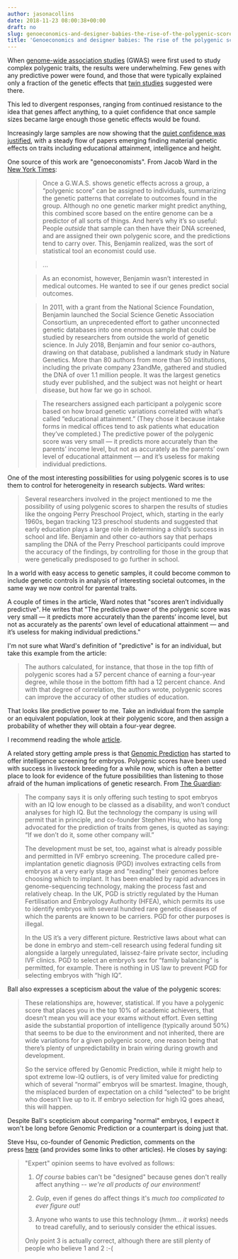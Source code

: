 ```yaml
---
author: jasonacollins
date: 2018-11-23 08:00:38+00:00
draft: no
slug: genoeconomics-and-designer-babies-the-rise-of-the-polygenic-score
title: 'Genoeconomics and designer babies: The rise of the polygenic score'
---
```


When [genome-wide association studies](https://en.wikipedia.org/wiki/Genome-wide_association_study) (GWAS) were first used to study complex polygenic traits, the results were underwhelming. Few genes with any predictive power were found, and those that were typically explained only a fraction of the genetic effects that [twin studies](https://en.wikipedia.org/wiki/Twin_study) suggested were there.

This led to divergent responses, ranging from continued resistance to the idea that genes affect anything, to a quiet confidence that once sample sizes became large enough those genetic effects would be found.

Increasingly large samples are now showing that the [quiet confidence was justified](http://infoproc.blogspot.com/2017/08/estimation-of-genetic-architecture-for.html), with a steady flow of papers emerging finding material genetic effects on traits including educational attainment, intelligence and height.

One source of this work are "genoeconomists". From Jacob Ward in the [New York Times](https://www.nytimes.com/interactive/2018/11/16/magazine/tech-design-economics-genes.html):


<blockquote>

> 
> Once a G.W.A.S. shows genetic effects across a group, a “polygenic score” can be assigned to individuals, summarizing the genetic patterns that correlate to outcomes found in the group. Although no one genetic marker might predict anything, this combined score based on the entire genome can be a predictor of all sorts of things. And here’s why it’s so useful: People _outside_ that sample can then have their DNA screened, and are assigned their own polygenic score, and the predictions tend to carry over. This, Benjamin realized, was the sort of statistical tool an economist could use.
> 
> 

> 
> ...
> 
> 

> 
> As an economist, however, Benjamin wasn’t interested in medical outcomes. He wanted to see if our genes predict social outcomes.
> 
> 

> 
> In 2011, with a grant from the National Science Foundation, Benjamin launched the Social Science Genetic Association Consortium, an unprecedented effort to gather unconnected genetic databases into one enormous sample that could be studied by researchers from outside the world of genetic science. In July 2018, Benjamin and four senior co-authors, drawing on that database, published a landmark study in Nature Genetics. More than 80 authors from more than 50 institutions, including the private company 23andMe, gathered and studied the DNA of over 1.1 million people. It was the largest genetics study ever published, and the subject was not height or heart disease, but how far we go in school.
> 
> 

> 
> The researchers assigned each participant a polygenic score based on how broad genetic variations correlated with what’s called “educational attainment.” (They chose it because intake forms in medical offices tend to ask patients what education they’ve completed.) The predictive power of the polygenic score was very small — it predicts more accurately than the parents’ income level, but not as accurately as the parents’ own level of educational attainment — and it’s useless for making individual predictions.
> 
> 
</blockquote>


One of the most interesting possibilities for using polygenic scores is to use them to control for heterogeneity in research subjects. Ward writes:


<blockquote>Several researchers involved in the project mentioned to me the possibility of using polygenic scores to sharpen the results of studies like the ongoing Perry Preschool Project, which, starting in the early 1960s, began tracking 123 preschool students and suggested that early education plays a large role in determining a child’s success in school and life. Benjamin and other co-authors say that perhaps sampling the DNA of the Perry Preschool participants could improve the accuracy of the findings, by controlling for those in the group that were genetically predisposed to go further in school.</blockquote>


In a world with easy access to genetic samples, it could become common to include genetic controls in analysis of interesting societal outcomes, in the same way we now control for parental traits.

A couple of times in the article, Ward notes that "scores aren’t individually predictive". He writes that "The predictive power of the polygenic score was very small — it predicts more accurately than the parents’ income level, but not as accurately as the parents’ own level of educational attainment — and it’s useless for making individual predictions."

I'm not sure what Ward's definition of "predictive" is for an individual, but take this example from the article:


<blockquote>The authors calculated, for instance, that those in the top fifth of polygenic scores had a 57 percent chance of earning a four-year degree, while those in the bottom fifth had a 12 percent chance. And with that degree of correlation, the authors wrote, polygenic scores can improve the accuracy of other studies of education.</blockquote>


That looks like predictive power to me. Take an individual from the sample or an equivalent population, look at their polygenic score, and then assign a probability of whether they will obtain a four-year degree.

I recommend reading the whole [article](https://www.nytimes.com/interactive/2018/11/16/magazine/tech-design-economics-genes.html).

A related story getting ample press is that [Genomic Prediction](https://genomicprediction.com/) has started to offer intelligence screening for embryos. Polygenic scores have been used with success in livestock breeding for a while now, which is often a better place to look for evidence of the future possibilities than listening to those afraid of the human implications of genetic research. From [The Guardian](https://www.theguardian.com/commentisfree/2018/nov/19/designer-babies-ethical-genetic-selection-intelligence):


<blockquote>The company says it is only offering such testing to spot embryos with an IQ low enough to be classed as a disability, and won’t conduct analyses for high IQ. But the technology the company is using will permit that in principle, and co-founder Stephen Hsu, who has long advocated for the prediction of traits from genes, is quoted as saying: “If we don’t do it, some other company will.”

The development must be set, too, against what is already possible and permitted in IVF embryo screening. The procedure called pre-implantation genetic diagnosis (PGD) involves extracting cells from embryos at a very early stage and “reading” their genomes before choosing which to implant. It has been enabled by rapid advances in genome-sequencing technology, making the process fast and relatively cheap. In the UK, PGD is strictly regulated by the Human Fertilisation and Embryology Authority (HFEA), which permits its use to identify embryos with several hundred rare genetic diseases of which the parents are known to be carriers. PGD for other purposes is illegal.

In the US it’s a very different picture. Restrictive laws about what can be done in embryo and stem-cell research using federal funding sit alongside a largely unregulated, laissez-faire private sector, including IVF clinics. PGD to select an embryo’s sex for “family balancing” is permitted, for example. There is nothing in US law to prevent PGD for selecting embryos with “high IQ”.</blockquote>


Ball also expresses a scepticism about the value of the polygenic scores:


<blockquote>These relationships are, however, statistical. If you have a polygenic score that places you in the top 10% of academic achievers, that doesn’t mean you will ace your exams without effort. Even setting aside the substantial proportion of intelligence (typically around 50%) that seems to be due to the environment and not inherited, there are wide variations for a given polygenic score, one reason being that there’s plenty of unpredictability in brain wiring during growth and development.

So the service offered by Genomic Prediction, while it might help to spot extreme low-IQ outliers, is of very limited value for predicting which of several “normal” embryos will be smartest. Imagine, though, the misplaced burden of expectation on a child “selected” to be bright who doesn’t live up to it. If embryo selection for high IQ goes ahead, this will happen.</blockquote>


Despite Ball's scepticism about comparing "normal" embryos, I expect it won't be long before Genomic Prediction or a counterpart is doing just that.

Steve Hsu, co-founder of Genomic Prediction, comments on the press [here](http://infoproc.blogspot.com/2018/11/super-smart-designer-babies-guardian-uk.html) (and provides some links to other articles). He closes by saying:


<blockquote>"Expert" opinion seems to have evolved as follows:

1. _Of course_ babies can't be "designed" because genes don't really affect anything -- _we're all products of our environment!_

2. _Gulp_, even if genes do affect things it's _much too complicated to ever figure out!_

3. Anyone who wants to use this technology (_hmm... it works_) needs to tread carefully, and to seriously consider the ethical issues.

Only point 3 is actually correct, although there are still plenty of people who believe 1 and 2 :-(</blockquote>
